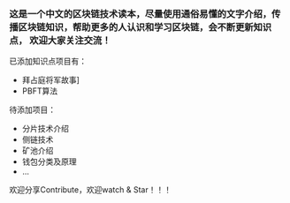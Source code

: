 ### 这是一个中文的区块链技术读本，尽量使用通俗易懂的文字介绍，传播区块链知识，帮助更多的人认识和学习区块链，会不断更新知识点， 欢迎大家关注交流！
已添加知识点项目有：
* 拜占庭将军故事]
* PBFT算法  

待添加项目：
* 分片技术介绍
* 侧链技术
* 矿池介绍
* 钱包分类及原理
* ...


欢迎分享Contribute，欢迎watch & Star！！！

